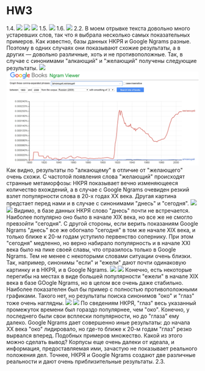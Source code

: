 # HW3

1.4.
![](1.jpg)
![](2.jpg)
![](3.jpg)
1.5.
![](4.jpg)
1.6.
![](5.jpg)
2.2.
В моем отрывке текста довольно много устаревших слов, так что я выбрала несколько самых показательных примеров.
Как известно, базы данных НКРЯ и Google Ngrams разные. Поэтому в одних случаях они показывают схожие результаты, а в других ― довольно различные, хоть и не противоположные. Так, в случае с синонимами "алкающий" и "желающий" получены следующие результаты.
![](алкающий-желающий-нкря.jpg) 
![](алкающий-желающий.jpg)
Как видно, результаты по "алкающему" в отличие от "желающего" очень схожи. С частотой появления слова "желающий" происходят странные метаморфозы: НКРЯ показывает вечно изменяющееся количество вхождений, а в случае с Google Ngrams очевиден резкий взлет популярности слова в 20-х годах XX века.
Другая картина предстает перед нами и в случае с синонимами "днесь" и "сегодня". 
![](днесь-сегодня-нкря.jpg) 
![](днесь-сегодня.jpg)
Видимо, в базе данных НКРЯ слово "днесь" почти не встречается. Наиболее популярно оно было в начале XIX века, но все же не смогло превзойти "сегодня". С другой стороны, если верить показаниям Google Ngrams "днесь" все же обогнало "сегодня" в том же начале XIX века, и только ближе к 20-м годам уступило первенство сопернику. При этом "сегодня" медленно, но верно набирало популярность и в начале XXI века было на пике своей славы, что отразилось только в Google Ngrams.
Тем не менее с некоторыми словами ситуации очень близки. Так, например, синонимы "если" и "ежели" дают почти одинаковую картинку и в НКРЯ, и в Google Ngrams.
![](ежели-если-нкря.jpg) 
![](ежели-если.jpg)
Конечно, есть некоторые перегибы на местах в виде большей популярности "ежели" в начале XIX века в базе GOogle Ngrams, но в целом все очень даже стабильно.
Наиболее показателен был бы пример с полностью противоположными графиками. Такого нет, но результаты поиска синонимов "око" и "глаз" тоже очень наглядны.
![](око-глаз-нкря.jpg) 
![](око-глаз.jpg)
По сведениям НКРЯ, "глаз" весь указанный промежуток времени был гораздо популярнее, чем "око". Конечно, у последнего были свои всплески популярности, но до "глаза" ему далеко. Google Ngrams дает совершенно иные результаты: до начала XX века "око" лидировало, но где-то ближе к 20-м годам "глаз" резко вырвался вперед.
Подобных примеров множество. Какой из этого можно сделать вывод? Корпусы еще очень далеки от идеала, и информация, предоставляемая ими, зачастую не показывает реального положения дел. Точнее, НКРЯ и Google Ngrams создают две различные реальности и дают очень приблизительные результаты. 
2.3.
